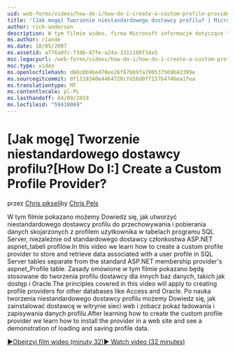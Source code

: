 ```yaml
---
uid: web-forms/videos/how-do-i/how-do-i-create-a-custom-profile-provider
title: '[Jak mogę] Tworzenie niestandardowego dostawcy profilu? | Microsoft Docs'
author: rick-anderson
description: W tym filmie wideo, firma Microsoft informacje dotyczące tworzenia niestandardowego dostawcy profilu do przechowywania i pobierania danych skojarzonych z profilem użytkownika w tabelach programu SQL Server należy oddzielić od t...
ms.author: riande
ms.date: 10/05/2007
ms.assetid: a776a0fc-f34b-47fe-a24a-3311100f34a5
msc.legacyurl: /web-forms/videos/how-do-i/how-do-i-create-a-custom-profile-provider
msc.type: video
ms.openlocfilehash: d80c0b9be470ee26f87bb9fa700537569b42399e
ms.sourcegitcommit: 0f1119340e4464720cfd16d0ff15764746ea1fea
ms.translationtype: MT
ms.contentlocale: pl-PL
ms.lasthandoff: 04/09/2019
ms.locfileid: "59418069"
---
```

# <a name="how-do-i-create-a-custom-profile-provider"></a><span data-ttu-id="fd3fc-104">[Jak mogę] Tworzenie niestandardowego dostawcy profilu?</span><span class="sxs-lookup"><span data-stu-id="fd3fc-104">[How Do I:] Create a Custom Profile Provider?</span></span>

<span data-ttu-id="fd3fc-105">przez [Chris pikseli](https://twitter.com/chrispels)</span><span class="sxs-lookup"><span data-stu-id="fd3fc-105">by [Chris Pels](https://twitter.com/chrispels)</span></span>

<span data-ttu-id="fd3fc-106">W tym filmie pokazano możemy Dowiedz się, jak utworzyć niestandardowego dostawcy profilu do przechowywania i pobierania danych skojarzonych z profilem użytkownika w tabelach programu SQL Server, niezależnie od standardowego dostawcy członkostwa ASP.NET aspnet\_tabeli profilów.</span><span class="sxs-lookup"><span data-stu-id="fd3fc-106">In this video we learn how to create a custom profile provider to store and retrieve data associated with a user profile in SQL Server tables separate from the standard ASP.NET membership provider's aspnet\_Profile table.</span></span> <span data-ttu-id="fd3fc-107">Zasady omówione w tym filmie pokazano będą stosowane do tworzenia profilu dostawcy dla innych baz danych, takich jak dostęp i Oracle.</span><span class="sxs-lookup"><span data-stu-id="fd3fc-107">The principles covered in this video will apply to creating profile providers for other databases like Access and Oracle.</span></span> <span data-ttu-id="fd3fc-108">Po nauka tworzenia niestandardowego dostawcy profilu możemy Dowiedz się, jak zainstalować dostawcę w witrynie sieci web i zobacz pokaz ładowania i zapisywania danych profilu.</span><span class="sxs-lookup"><span data-stu-id="fd3fc-108">After learning how to create the custom profile provider we learn how to install the provider in a web site and see a demonstration of loading and saving profile data.</span></span>

[<span data-ttu-id="fd3fc-109">&#9654;Obejrzyj film wideo (minuty 32)</span><span class="sxs-lookup"><span data-stu-id="fd3fc-109">&#9654; Watch video (32 minutes)</span></span>](https://channel9.msdn.com/Blogs/ASP-NET-Site-Videos/how-do-i-create-a-custom-profile-provider)
